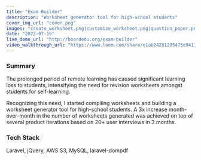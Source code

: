 ```yaml
---
title: "Exam Builder"
description: "Worksheet generator tool for high-school students"
cover_img_url: "cover.png"
images: "create_worksheet.png|customize_worksheet.png|question_paper.png|mark_scheme.png"
date: "2022-07-15"
live_demo_url: "http://boardedu.org/exam-builder"
video_walkthrough_url: "https://www.loom.com/share/e1ab24281295475e94176ea8a805bdbc"
---
```


### Summary

The prolonged period of remote learning has caused significant learning loss to students, intensifying the need for revision worksheets amongst students for self-learning.

Recognizing this need, I started compiling worksheets and building a worksheet generator tool for high-school students. A 3x increase month-over-month in the number of worksheets generated was achieved on top of several product iterations based on 20+ user interviews in 3 months.

### Tech Stack

Laravel, jQuery, AWS S3, MySQL, laravel-dompdf

